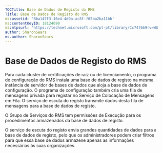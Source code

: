 ```yaml
---
TOCTitle: Base de Dados de Registo do RMS
Title: Base de Dados de Registo do RMS
ms:assetid: '8ba147f3-16e4-4d9a-ac8f-f05ba2ba11bb'
ms:contentKeyID: 18124090
ms:mtpsurl: 'https://technet.microsoft.com/pt-pt/library/Cc747669(v=WS.10)'
author: SharonSears
ms.author: SharonSears
---
```


Base de Dados de Registo do RMS
===============================

Para cada cluster de certificações de raiz ou de licenciamento, o programa de configuração do RMS instala uma base de dados de registo na mesma instância de servidor de bases de dados que aloja a base de dados de configuração. O programa de configuração também cria uma fila de mensagens privada para registar no Serviço de Colocação de Mensagens em Fila. O serviço de escuta do registo transmite dados desta fila de mensagens para a base de dados de registo.

O Grupo de Serviços do RMS tem permissões de Execução para os procedimentos armazenados da base de dados de registo.

O serviço de escuta do registo envia grandes quantidades de dados para a base de dados de registo, pelo que os administradores podem criar filtros para que essa base de dados armazene apenas as informações necessárias às suas organizações.
